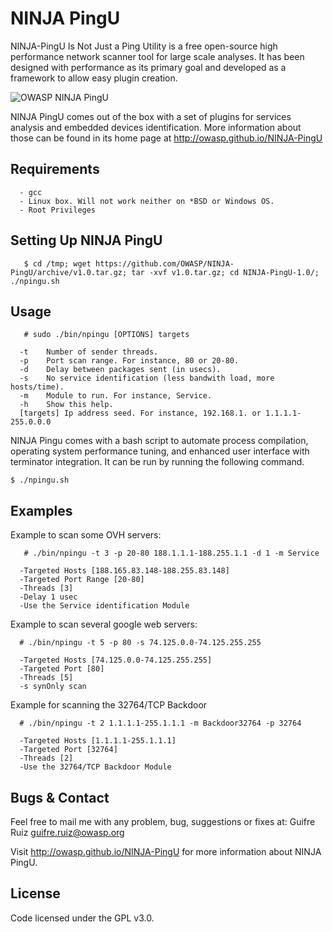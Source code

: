 NINJA PingU
===========
NINJA-PingU Is Not Just a Ping Utility is a free open-source high performance network scanner tool for large scale analyses. It has been designed with performance as its primary goal and developed as a framework to allow easy plugin creation.

![OWASP NINJA PingU](https://raw.githubusercontent.com/OWASP/NINJA-PingU/gh-pages/images/ninjapingu_small.png)

NINJA PingU comes out of the box with a set of plugins for services analysis and embedded devices identification. More information about those can be found in its home page at http://owasp.github.io/NINJA-PingU




Requirements
------------
      - gcc
      - Linux box. Will not work neither on *BSD or Windows OS.
      - Root Privileges


Setting Up NINJA PingU
---------------------
       $ cd /tmp; wget https://github.com/OWASP/NINJA-PingU/archive/v1.0.tar.gz; tar -xvf v1.0.tar.gz; cd NINJA-PingU-1.0/; ./npingu.sh

Usage
-----
       # sudo ./bin/npingu [OPTIONS] targets

      -t    Number of sender threads.
      -p	Port scan range. For instance, 80 or 20-80.
      -d	Delay between packages sent (in usecs).
      -s	No service identification (less bandwith load, more hosts/time).
      -m	Module to run. For instance, Service.
      -h	Show this help.
      [targets] Ip address seed. For instance, 192.168.1. or 1.1.1.1-255.0.0.0


 NINJA Pingu comes with a bash script to automate process compilation, operating system performance tuning, and enhanced user interface with terminator integration. It can be run by running the following command.
 	
 	$ ./npingu.sh


Examples
--------

Example to scan some OVH servers:

       # ./bin/npingu -t 3 -p 20-80 188.1.1.1-188.255.1.1 -d 1 -m Service

      -Targeted Hosts [188.165.83.148-188.255.83.148]
      -Targeted Port Range [20-80]
      -Threads [3]
      -Delay 1 usec
      -Use the Service identification Module

Example to scan several google web servers:

      # ./bin/npingu -t 5 -p 80 -s 74.125.0.0-74.125.255.255

      -Targeted Hosts [74.125.0.0-74.125.255.255]
      -Targeted Port [80]
      -Threads [5]
      -s synOnly scan

Example for scanning the 32764/TCP Backdoor

      # ./bin/npingu -t 2 1.1.1.1-255.1.1.1 -m Backdoor32764 -p 32764

      -Targeted Hosts [1.1.1.1-255.1.1.1]
      -Targeted Port [32764]
      -Threads [2]
      -Use the 32764/TCP Backdoor Module


Bugs & Contact
--------------
Feel free to mail me with any problem, bug, suggestions or fixes at:
Guifre Ruiz <guifre.ruiz@owasp.org>

Visit http://owasp.github.io/NINJA-PingU for more information about NINJA PingU.

License
-------
Code licensed under the GPL v3.0.
